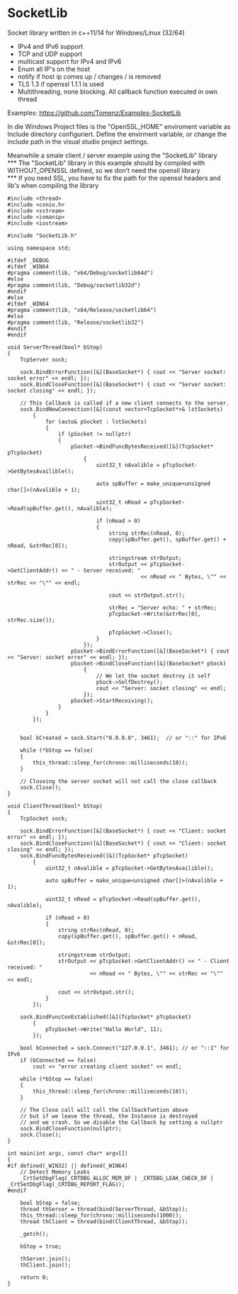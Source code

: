 # SocketLib
Socket library written in c++11/14 for Windows/Linux (32/64) 

- IPv4 and IPv6 support
- TCP and UDP support
- multicast support for IPv4 and IPv6
- Enum all IP's on the host
- notify if host ip comes up / changes / is removed
- TLS 1.3 if openssl 1.1.1 is used
- Multithreading, none blocking. All callback function executed in own thread

Examples: https://github.com/Tomenz/Examples-SocketLib

In die Windows Project files is the "OpenSSL_HOME" enviroment variable as Include directory configuriert. Define the envirment variable, or change the include path in the visual studio project settings.

Meanwhile a smale client / server example using the "SocketLib" library<br>
*** The "SocketLib" library in this example should by compiled with WITHOUT_OPENSSL defined, so we don't need the opensll library<br>
*** If you need SSL, you have to fix the path for the openssl headers and lib's when compiling the library

```
#include <thread>
#include <conio.h>
#include <sstream>
#include <iomanip>
#include <iostream>

#include "SocketLib.h"

using namespace std;

#ifdef _DEBUG
#ifdef _WIN64
#pragma comment(lib, "x64/Debug/socketlib64d")
#else
#pragma comment(lib, "Debug/socketlib32d")
#endif
#else
#ifdef _WIN64
#pragma comment(lib, "x64/Release/socketlib64")
#else
#pragma comment(lib, "Release/socketlib32")
#endif
#endif

void ServerThread(bool* bStop)
{
    TcpServer sock;

    sock.BindErrorFunction([&](BaseSocket*) { cout << "Server socket: socket error" << endl; });
    sock.BindCloseFunction([&](BaseSocket*) { cout << "Server socket: socket closing" << endl; });
    
    // This Callback is called if a new client connects to the server. 
    sock.BindNewConnection([&](const vector<TcpSocket*>& lstSockets)
        {
            for (auto& pSocket : lstSockets)
            {
                if (pSocket != nullptr)
                {
                    pSocket->BindFuncBytesReceived([&](TcpSocket* pTcpSocket)
                        {
                            uint32_t nAvalible = pTcpSocket->GetBytesAvailible();

                            auto spBuffer = make_unique<unsigned char[]>(nAvalible + 1);

                            uint32_t nRead = pTcpSocket->Read(spBuffer.get(), nAvalible);

                            if (nRead > 0)
                            {
                                string strRec(nRead, 0);
                                copy(spBuffer.get(), spBuffer.get() + nRead, &strRec[0]);

                                stringstream strOutput;
                                strOutput << pTcpSocket->GetClientAddr() << " - Server received: " 
                                          << nRead << " Bytes, \"" << strRec << "\"" << endl;

                                cout << strOutput.str();

                                strRec = "Server echo: " + strRec;
                                pTcpSocket->Write(&strRec[0], strRec.size());

                                pTcpSocket->Close();
                            }
                        });
                    pSocket->BindErrorFunction([&](BaseSocket*) { cout << "Server: socket error" << endl; });
                    pSocket->BindCloseFunction([&](BaseSocket* pSock) 
                        {
                            // We let the socket destroy it self
                            pSock->SelfDestroy();
                            cout << "Server: socket closing" << endl;
                        });
                    pSocket->StartReceiving();
                }
            }
        });


    bool bCreated = sock.Start("0.0.0.0", 3461);  // or "::" for IPv6

    while (*bStop == false)
    {
        this_thread::sleep_for(chrono::milliseconds(10));
    }

    // Closeing the server socket will not call the close callback
    sock.Close();
}

void ClientThread(bool* bStop)
{
    TcpSocket sock;

    sock.BindErrorFunction([&](BaseSocket*) { cout << "Client: socket error" << endl; });
    sock.BindCloseFunction([&](BaseSocket*) { cout << "Client: socket closing" << endl; });
    sock.BindFuncBytesReceived([&](TcpSocket* pTcpSocket)
        {
            uint32_t nAvalible = pTcpSocket->GetBytesAvailible();

            auto spBuffer = make_unique<unsigned char[]>(nAvalible + 1);

            uint32_t nRead = pTcpSocket->Read(spBuffer.get(), nAvalible);

            if (nRead > 0)
            {
                string strRec(nRead, 0);
                copy(spBuffer.get(), spBuffer.get() + nRead, &strRec[0]);

                stringstream strOutput;
                strOutput << pTcpSocket->GetClientAddr() << " - Client received: " 
                          << nRead << " Bytes, \"" << strRec << "\"" << endl;

                cout << strOutput.str();
            }
        });

    sock.BindFuncConEstablished([&](TcpSocket* pTcpSocket)
        {
            pTcpSocket->Write("Hallo World", 11);
        });

    bool bConnected = sock.Connect("127.0.0.1", 3461); // or "::1" for IPv6
    if (bConnected == false)
        cout << "error creating client socket" << endl;

    while (*bStop == false)
    {
        this_thread::sleep_for(chrono::milliseconds(10));
    }

    // The Close call will call the Callbackfuntion above
    // but if we leave the thread, the Instance is destroyed
    // and we crash. So we disable the Callback by setting a nullptr
    sock.BindCloseFunction(nullptr);
    sock.Close();
}

int main(int argc, const char* argv[])
{
#if defined(_WIN32) || defined(_WIN64)
    // Detect Memory Leaks
    _CrtSetDbgFlag(_CRTDBG_ALLOC_MEM_DF | _CRTDBG_LEAK_CHECK_DF | _CrtSetDbgFlag(_CRTDBG_REPORT_FLAG));
#endif

    bool bStop = false;
    thread thServer = thread(bind(ServerThread, &bStop));
    this_thread::sleep_for(chrono::milliseconds(1000));
    thread thClient = thread(bind(ClientThread, &bStop));

    _getch();

    bStop = true;

    thServer.join();
    thClient.join();

    return 0;
}
```

